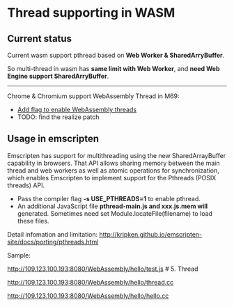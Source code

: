 # Thread supporting in WASM
## Current status

Current wasm support pthread based on __Web Worker & SharedArryBuffer__.

So multi-thread in wasm has __same limit with Web Worker__, and __need Web Engine support SharedArryBuffer__.

----------------------

Chrome & Chromium support WebAssembly Thread in M69:

* [Add flag to enable WebAssembly threads](https://chromium.googlesource.com/chromium/src/+/24c1e5ca3b5a6ad00eede404cfc535de30df5327)
* TODO: find the realize patch 

## Usage in emscripten

Emscripten has support for multithreading using the new SharedArrayBuffer capability in browsers. That API allows sharing memory between the main thread and web workers as well as atomic operations for synchronization, which enables Emscripten to implement support for the Pthreads (POSIX threads) API.

* Pass the compiler flag __-s USE_PTHREADS=1__ to enable pthread.
* An additional JavaScript file __pthread-main.js and xxx.js.mem will__ generated. Sometimes need set Module.locateFile(filename) to load these files.





Detail infomation and limitation: http://kripken.github.io/emscripten-site/docs/porting/pthreads.html




Sample:

http://109.123.100.193:8080/WebAssembly/hello/test.js # 5. Thread

http://109.123.100.193:8080/WebAssembly/hello/thread.cc

http://109.123.100.193:8080/WebAssembly/hello/hello.cc















